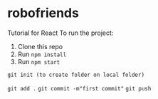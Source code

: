 # robofriends

Tutorial for React To run the project:

1. Clone this repo
2. Run `npm install`
3. Run `npm start`



`git init (to create folder on local folder)`

`git add .`
`git commit -m"first commit"`
`git push`


